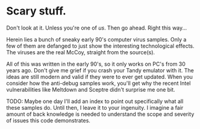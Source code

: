 # Scary stuff.

Don't look at it. Unless you're one of *us*. Then go ahead. Right this way...

Herein lies a bunch of sneaky early 90's computer virus samples. Only a few of them are defanged to just show the interesting technological effects. The viruses are the real McCoy, straight from the source(s).

All of this was written in the early 90's, so it only works on PC's from 30 years ago. Don't give me grief if you crash your Tandy emulator with it. The ideas are still modern and valid if they were to ever get updated. When you consider how the anti-debug samples work, you'll get why the recent Intel vulnerabilities like Meltdown and Sceptre didn't surprise me one bit.

TODO: Maybe one day I'll add an index to point out specifically what all these samples do. Until then, I leave it to your ingenuity. I imagine a fair amount of back knowledge is needed to understand the scope and severity of issues this code demonstrates.
